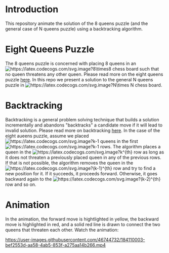 # Introduction
This repository animate the solution of the 8 queens puzzle (and the general case of N queens puzzle) using a backtracking algorithm.

# Eight Queens Puzzle
The 8 queens puzzle is concerned with placing 8 queens in an <img src="https://latex.codecogs.com/svg.image?8\times8" title="https://latex.codecogs.com/svg.image?8\times8" /> chess board such that no queen threatens any other queen. Please read more on the eight queens puzzle [here](https://en.wikipedia.org/wiki/Eight_queens_puzzle). In this repo we present a solution to the general N queens puzzle in <img src="https://latex.codecogs.com/svg.image?N\times&space;N" title="https://latex.codecogs.com/svg.image?N\times N" /> chess board.

# Backtracking
Backtracking is a general problem solving technique that builds a solution incrementally and abandons "backtracks" a candidate move if it will lead to invalid solution. Please read more on backtracking [here](https://en.wikipedia.org/wiki/Backtracking). In the case of the eight aueens puzzle, assume we placed <img src="https://latex.codecogs.com/svg.image?k-1" title="https://latex.codecogs.com/svg.image?k-1" /> queens in the first <img src="https://latex.codecogs.com/svg.image?k-1" title="https://latex.codecogs.com/svg.image?k-1" /> rows. The algorithm places a queen in the <img src="https://latex.codecogs.com/svg.image?k^{th}" title="https://latex.codecogs.com/svg.image?k^{th}" /> row as long as it does not threaten a previously placed queen in any of the previous rows. If that is not possible, the algorithm removes the queen in the <img src="https://latex.codecogs.com/svg.image?(k-1)^{th}" title="https://latex.codecogs.com/svg.image?(k-1)^{th}" /> row and try to find a new position for it. If it succeeds, it proceeds forward. Otherwise, it goes backward again to the <img src="https://latex.codecogs.com/svg.image?(k-2)^{th}" title="https://latex.codecogs.com/svg.image?(k-2)^{th}" /> row and so on.

# Animation
In the animation, the forward move is hightlighted in yellow, the backward move is highlighted in red, and a solid red line is drawn to connect the two queens that threaten each other. Watch the animation:


https://user-images.githubusercontent.com/46744732/184110003-bef2553d-aa58-4ab5-853f-a275aa14b266.mp4


